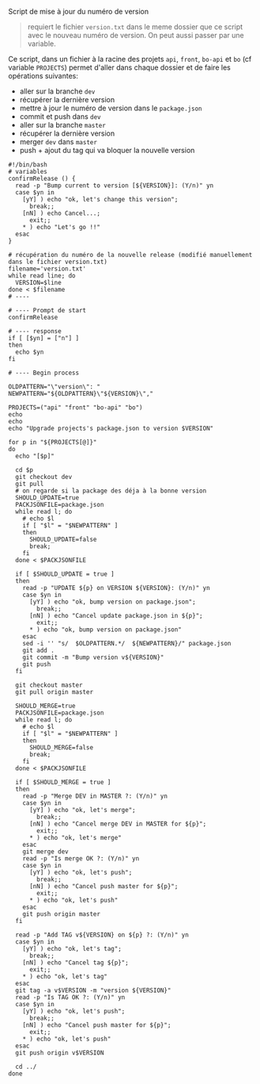 
Script de mise à jour du numéro de version
> requiert le fichier `version.txt` dans le meme dossier que ce script avec le nouveau numéro de version.
> On peut aussi passer par une variable.

Ce script, dans un fichier à la racine des projets `api`, `front`, `bo-api` et `bo` (cf variable `PROJECTS`) permet d'aller dans chaque dossier et de faire les opérations suivantes:
- aller sur la branche `dev`
- récupérer la dernière version
- mettre à jour le numéro de version dans le `package.json`
- commit et push dans `dev`
- aller sur la branche `master`
- récupérer la dernière version
- merger `dev` dans `master`
- push + ajout du tag qui va bloquer la nouvelle version

```
#!/bin/bash
# variables
confirmRelease () {
  read -p "Bump current to version [${VERSION}]: (Y/n)" yn
  case $yn in
    [yY] ) echo "ok, let's change this version";
      break;;
    [nN] ) echo Cancel...;
      exit;;
    * ) echo "Let's go !!"
  esac
}

# récupération du numéro de la nouvelle release (modifié manuellement dans le fichier version.txt)
filename='version.txt'
while read line; do
  VERSION=$line
done < $filename
# ----

# ---- Prompt de start
confirmRelease

# ---- response
if [ [$yn] = ["n"] ]
then
  echo $yn
fi

# ---- Begin process

OLDPATTERN="\"version\": "
NEWPATTERN="${OLDPATTERN}\"${VERSION}\","

PROJECTS=("api" "front" "bo-api" "bo")
echo 
echo 
echo "Upgrade projects's package.json to version $VERSION"

for p in "${PROJECTS[@]}"
do
  echo "[$p]"

  cd $p
  git checkout dev
  git pull
  # on regarde si la package des déja à la bonne version
  SHOULD_UPDATE=true
  PACKJSONFILE=package.json
  while read l; do
    # echo $l
    if [ "$l" = "$NEWPATTERN" ]
    then
      SHOULD_UPDATE=false
      break;
    fi
  done < $PACKJSONFILE

  if [ $SHOULD_UPDATE = true ]
  then
    read -p "UPDATE ${p} on VERSION ${VERSION}: (Y/n)" yn
    case $yn in
      [yY] ) echo "ok, bump version on package.json";
        break;;
      [nN] ) echo "Cancel update package.json in ${p}";
        exit;;
      * ) echo "ok, bump version on package.json"
    esac
    sed -i '' "s/  $OLDPATTERN.*/  ${NEWPATTERN}/" package.json
    git add .
    git commit -m "Bump version v${VERSION}"
    git push
  fi

  git checkout master
  git pull origin master

  SHOULD_MERGE=true
  PACKJSONFILE=package.json
  while read l; do
    # echo $l
    if [ "$l" = "$NEWPATTERN" ]
    then
      SHOULD_MERGE=false
      break;
    fi
  done < $PACKJSONFILE

  if [ $SHOULD_MERGE = true ]
  then
    read -p "Merge DEV in MASTER ?: (Y/n)" yn
    case $yn in
      [yY] ) echo "ok, let's merge";
        break;;
      [nN] ) echo "Cancel merge DEV in MASTER for ${p}";
        exit;;
      * ) echo "ok, let's merge"
    esac
    git merge dev
    read -p "Is merge OK ?: (Y/n)" yn
    case $yn in
      [yY] ) echo "ok, let's push";
        break;;
      [nN] ) echo "Cancel push master for ${p}";
        exit;;
      * ) echo "ok, let's push"
    esac
    git push origin master
  fi

  read -p "Add TAG v${VERSION} on ${p} ?: (Y/n)" yn
  case $yn in
    [yY] ) echo "ok, let's tag";
      break;;
    [nN] ) echo "Cancel tag ${p}";
      exit;;
    * ) echo "ok, let's tag"
  esac
  git tag -a v$VERSION -m "version ${VERSION}"
  read -p "Is TAG OK ?: (Y/n)" yn
  case $yn in
    [yY] ) echo "ok, let's push";
      break;;
    [nN] ) echo "Cancel push master for ${p}";
      exit;;
    * ) echo "ok, let's push"
  esac
  git push origin v$VERSION

  cd ../
done

```
